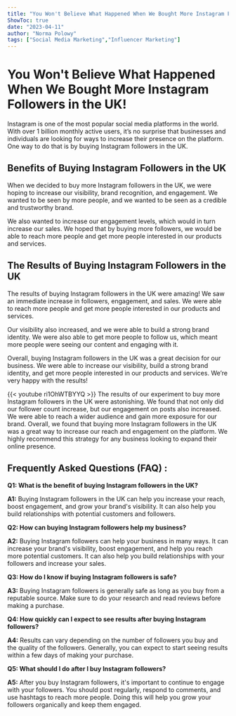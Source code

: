 ```yaml
---
title: "You Won't Believe What Happened When We Bought More Instagram Followers in the UK!"
ShowToc: true 
date: "2023-04-11"
author: "Norma Polowy" 
tags: ["Social Media Marketing","Influencer Marketing"]
---
```

# You Won't Believe What Happened When We Bought More Instagram Followers in the UK!

Instagram is one of the most popular social media platforms in the world. With over 1 billion monthly active users, it’s no surprise that businesses and individuals are looking for ways to increase their presence on the platform. One way to do that is by buying Instagram followers in the UK.

## Benefits of Buying Instagram Followers in the UK

When we decided to buy more Instagram followers in the UK, we were hoping to increase our visibility, brand recognition, and engagement. We wanted to be seen by more people, and we wanted to be seen as a credible and trustworthy brand.

We also wanted to increase our engagement levels, which would in turn increase our sales. We hoped that by buying more followers, we would be able to reach more people and get more people interested in our products and services.

## The Results of Buying Instagram Followers in the UK

The results of buying Instagram followers in the UK were amazing! We saw an immediate increase in followers, engagement, and sales. We were able to reach more people and get more people interested in our products and services.

Our visibility also increased, and we were able to build a strong brand identity. We were also able to get more people to follow us, which meant more people were seeing our content and engaging with it.

Overall, buying Instagram followers in the UK was a great decision for our business. We were able to increase our visibility, build a strong brand identity, and get more people interested in our products and services. We’re very happy with the results!

{{< youtube ri1OhWTBYYQ >}} 
The results of our experiment to buy more Instagram followers in the UK were astonishing. We found that not only did our follower count increase, but our engagement on posts also increased. We were able to reach a wider audience and gain more exposure for our brand. Overall, we found that buying more Instagram followers in the UK was a great way to increase our reach and engagement on the platform. We highly recommend this strategy for any business looking to expand their online presence.

## Frequently Asked Questions (FAQ) :
**Q1: What is the benefit of buying Instagram followers in the UK?**

**A1:** Buying Instagram followers in the UK can help you increase your reach, boost engagement, and grow your brand's visibility. It can also help you build relationships with potential customers and followers.

**Q2: How can buying Instagram followers help my business?**

**A2:** Buying Instagram followers can help your business in many ways. It can increase your brand's visibility, boost engagement, and help you reach more potential customers. It can also help you build relationships with your followers and increase your sales.

**Q3: How do I know if buying Instagram followers is safe?**

**A3:** Buying Instagram followers is generally safe as long as you buy from a reputable source. Make sure to do your research and read reviews before making a purchase.

**Q4: How quickly can I expect to see results after buying Instagram followers?**

**A4:** Results can vary depending on the number of followers you buy and the quality of the followers. Generally, you can expect to start seeing results within a few days of making your purchase.

**Q5: What should I do after I buy Instagram followers?**

**A5:** After you buy Instagram followers, it's important to continue to engage with your followers. You should post regularly, respond to comments, and use hashtags to reach more people. Doing this will help you grow your followers organically and keep them engaged.


